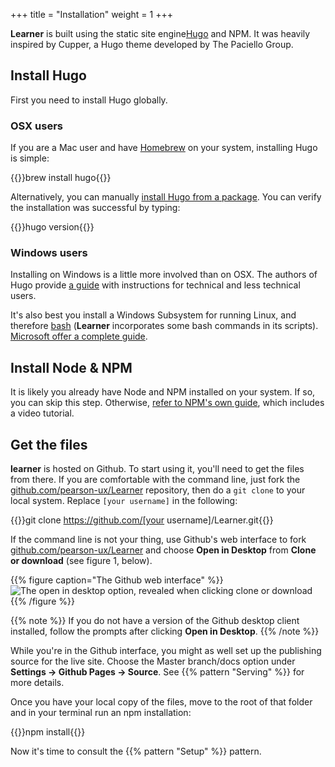 +++
title = "Installation"
weight = 1
+++

**Learner** is built using the static site engine[Hugo](https://gohugo.io/) and NPM. It was heavily inspired by Cupper, a Hugo theme developed by The Paciello Group.

## Install Hugo

First you need to install Hugo globally.

### OSX users

If you are a Mac user and have [Homebrew](https://brew.sh/) on your system, installing Hugo is simple:

{{<cmd>}}brew install hugo{{</cmd>}}

Alternatively, you can manually [install Hugo from a package](https://github.com/gohugoio/hugo/releases). You can verify the installation was successful by typing:

{{<cmd>}}hugo version{{</cmd>}}

### Windows users

Installing on Windows is a little more involved than on OSX. The authors of Hugo provide [a guide](https://gohugo.io/tutorials/installing-on-windows/) with instructions for technical and less technical users.

It's also best you install a Windows Subsystem for running Linux, and therefore [bash](https://en.wikipedia.org/wiki/Bash_(Unix_shell)) (**Learner** incorporates some bash commands in its scripts). [Microsoft offer a complete guide](https://msdn.microsoft.com/en-gb/commandline/wsl/install_guide).


## Install Node & NPM

It is likely you already have Node and NPM installed on your system. If so, you can skip this step. Otherwise, [refer to NPM's own guide](https://docs.npmjs.com/getting-started/installing-node), which includes a video tutorial.

## Get the files

**learner** is hosted on Github. To start using it, you'll need to get the files from there. If you are comfortable with the command line, just fork the [github.com/pearson-ux/Learner](https://github.com/pearson-ux/Learner) repository, then do a `git clone` to your local system. Replace `[your username]` in the following:

{{<cmd>}}git clone https://github.com/[your username]/Learner.git{{</cmd>}}

If the command line is not your thing, use Github's web interface to fork  [github.com/pearson-ux/Learner](https://github.com/pearson-ux/Learner) and choose **Open in Desktop** from **Clone or download** (see figure 1, below).

{{% figure caption="The Github web interface" %}}
![The open in desktop option, revealed when clicking clone or download](/images/open_in_desktop.png)
{{% /figure %}}

{{% note %}}
If you do not have a version of the Github desktop client installed, follow the prompts after clicking **Open in Desktop**.
{{% /note %}}

While you're in the Github interface, you might as well set up the publishing source for the live site. Choose the Master branch/docs option under **Settings → Github Pages → Source**. See {{% pattern "Serving" %}} for more details.

Once you have your local copy of the files, move to the root of that folder and in your terminal run an npm installation:

{{<cmd>}}npm install{{</cmd>}}

Now it's time to consult the {{% pattern "Setup" %}} pattern.


